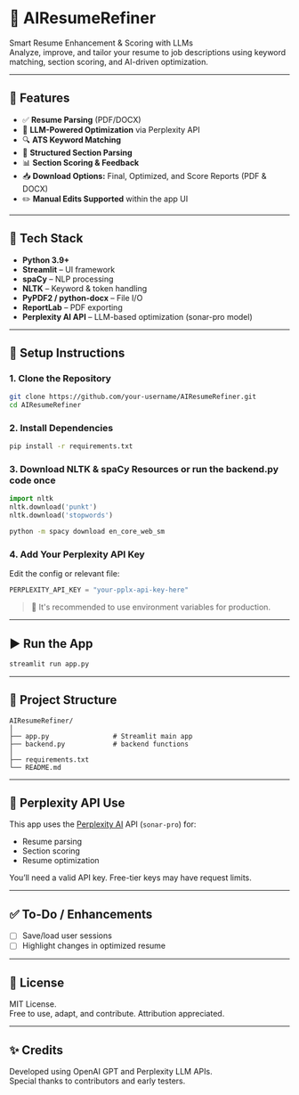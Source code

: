 
# 📘  AIResumeRefiner

Smart Resume Enhancement & Scoring with LLMs  
Analyze, improve, and tailor your resume to job descriptions using keyword matching, section scoring, and AI-driven optimization.

---

## 🚀 Features

- ✅ **Resume Parsing** (PDF/DOCX)
- 🧠 **LLM-Powered Optimization** via Perplexity API
- 🔍 **ATS Keyword Matching**
- 🧾 **Structured Section Parsing**
- 📊 **Section Scoring & Feedback**
- 📥 **Download Options:** Final, Optimized, and Score Reports (PDF & DOCX)
- ✏️ **Manual Edits Supported** within the app UI

---

## 🧰 Tech Stack

- **Python 3.9+**
- **Streamlit** – UI framework
- **spaCy** – NLP processing
- **NLTK** – Keyword & token handling
- **PyPDF2 / python-docx** – File I/O
- **ReportLab** – PDF exporting
- **Perplexity AI API** – LLM-based optimization (sonar-pro model)

---

## 🔧 Setup Instructions

### 1. Clone the Repository
```bash
git clone https://github.com/your-username/AIResumeRefiner.git
cd AIResumeRefiner
```

### 2. Install Dependencies
```bash
pip install -r requirements.txt
```

### 3. Download NLTK & spaCy Resources or run the backend.py code once
```python
import nltk
nltk.download('punkt')
nltk.download('stopwords')
```
```bash
python -m spacy download en_core_web_sm
```

### 4. Add Your Perplexity API Key
Edit the config or relevant file:
```python
PERPLEXITY_API_KEY = "your-pplx-api-key-here"
```
> 🔐 It's recommended to use environment variables for production.

---

## ▶️ Run the App
```bash
streamlit run app.py
```

---

## 📂 Project Structure

```
AIResumeRefiner/
│
├── app.py                # Streamlit main app
├── backend.py            # backend functions
│
├── requirements.txt
└── README.md
```

---

## 🔌 Perplexity API Use

This app uses the [Perplexity AI](https://www.perplexity.ai/) API (`sonar-pro`) for:

- Resume parsing
- Section scoring
- Resume optimization

You’ll need a valid API key. Free-tier keys may have request limits.

---

## ✅ To-Do / Enhancements
- [ ] Save/load user sessions
- [ ] Highlight changes in optimized resume

---

## 📃 License

MIT License.  
Free to use, adapt, and contribute. Attribution appreciated.

---

## ✨ Credits

Developed using OpenAI GPT and Perplexity LLM APIs.  
Special thanks to contributors and early testers.
